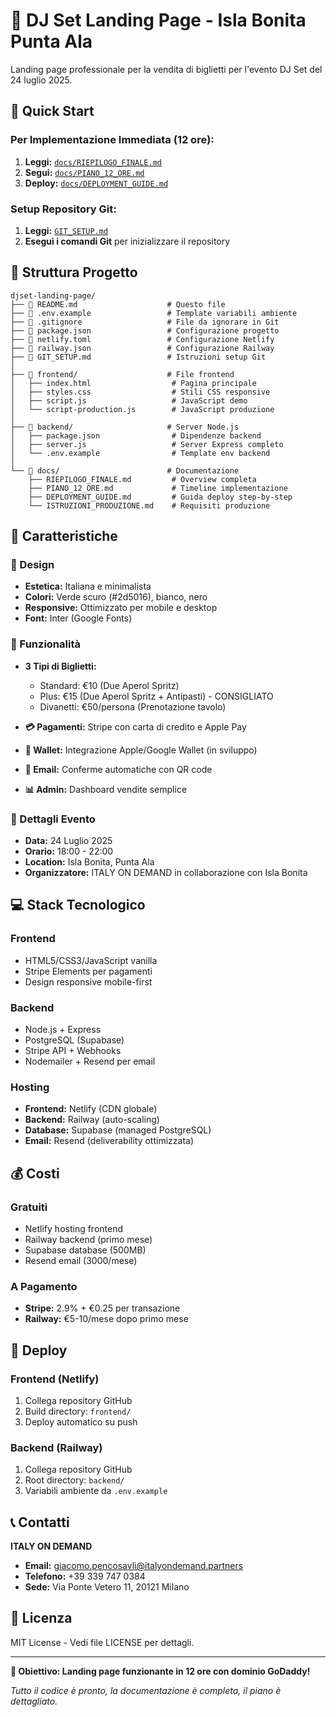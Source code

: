 # 🎵 DJ Set Landing Page - Isla Bonita Punta Ala

Landing page professionale per la vendita di biglietti per l'evento DJ Set del 24 luglio 2025.

## 🚀 Quick Start

### Per Implementazione Immediata (12 ore):
1. **Leggi:** [`docs/RIEPILOGO_FINALE.md`](docs/RIEPILOGO_FINALE.md)
2. **Segui:** [`docs/PIANO_12_ORE.md`](docs/PIANO_12_ORE.md)
3. **Deploy:** [`docs/DEPLOYMENT_GUIDE.md`](docs/DEPLOYMENT_GUIDE.md)

### Setup Repository Git:
1. **Leggi:** [`GIT_SETUP.md`](GIT_SETUP.md)
2. **Esegui i comandi Git** per inizializzare il repository

## 📁 Struttura Progetto

```
djset-landing-page/
├── 📄 README.md                    # Questo file
├── 📄 .env.example                 # Template variabili ambiente
├── 📄 .gitignore                   # File da ignorare in Git
├── 📄 package.json                 # Configurazione progetto
├── 📄 netlify.toml                 # Configurazione Netlify
├── 📄 railway.json                 # Configurazione Railway
├── 📄 GIT_SETUP.md                 # Istruzioni setup Git
│
├── 📁 frontend/                    # File frontend
│   ├── index.html                  # Pagina principale
│   ├── styles.css                  # Stili CSS responsive
│   ├── script.js                   # JavaScript demo
│   └── script-production.js        # JavaScript produzione
│
├── 📁 backend/                     # Server Node.js
│   ├── package.json                # Dipendenze backend
│   ├── server.js                   # Server Express completo
│   └── .env.example                # Template env backend
│
└── 📁 docs/                        # Documentazione
    ├── RIEPILOGO_FINALE.md         # Overview completa
    ├── PIANO_12_ORE.md             # Timeline implementazione
    ├── DEPLOYMENT_GUIDE.md         # Guida deploy step-by-step
    └── ISTRUZIONI_PRODUZIONE.md    # Requisiti produzione
```

## 🎯 Caratteristiche

### 🎨 Design
- **Estetica:** Italiana e minimalista
- **Colori:** Verde scuro (#2d5016), bianco, nero
- **Responsive:** Ottimizzato per mobile e desktop
- **Font:** Inter (Google Fonts)

### 🎫 Funzionalità
- **3 Tipi di Biglietti:**
  - Standard: €10 (Due Aperol Spritz)
  - Plus: €15 (Due Aperol Spritz + Antipasti) - CONSIGLIATO
  - Divanetti: €50/persona (Prenotazione tavolo)

- **💳 Pagamenti:** Stripe con carta di credito e Apple Pay
- **📱 Wallet:** Integrazione Apple/Google Wallet (in sviluppo)
- **📧 Email:** Conferme automatiche con QR code
- **📊 Admin:** Dashboard vendite semplice

### 🏢 Dettagli Evento
- **Data:** 24 Luglio 2025
- **Orario:** 18:00 - 22:00
- **Location:** Isla Bonita, Punta Ala
- **Organizzatore:** ITALY ON DEMAND in collaborazione con Isla Bonita

## 💻 Stack Tecnologico

### Frontend
- HTML5/CSS3/JavaScript vanilla
- Stripe Elements per pagamenti
- Design responsive mobile-first

### Backend
- Node.js + Express
- PostgreSQL (Supabase)
- Stripe API + Webhooks
- Nodemailer + Resend per email

### Hosting
- **Frontend:** Netlify (CDN globale)
- **Backend:** Railway (auto-scaling)
- **Database:** Supabase (managed PostgreSQL)
- **Email:** Resend (deliverability ottimizzata)

## 💰 Costi

### Gratuiti
- Netlify hosting frontend
- Railway backend (primo mese)
- Supabase database (500MB)
- Resend email (3000/mese)

### A Pagamento
- **Stripe:** 2.9% + €0.25 per transazione
- **Railway:** €5-10/mese dopo primo mese

## 🚀 Deploy

### Frontend (Netlify)
1. Collega repository GitHub
2. Build directory: `frontend/`
3. Deploy automatico su push

### Backend (Railway)
1. Collega repository GitHub
2. Root directory: `backend/`
3. Variabili ambiente da `.env.example`

## 📞 Contatti

**ITALY ON DEMAND**
- **Email:** giacomo.pencosavli@italyondemand.partners
- **Telefono:** +39 339 747 0384
- **Sede:** Via Ponte Vetero 11, 20121 Milano

## 📄 Licenza

MIT License - Vedi file LICENSE per dettagli.

---

**🎯 Obiettivo: Landing page funzionante in 12 ore con dominio GoDaddy!**

*Tutto il codice è pronto, la documentazione è completa, il piano è dettagliato.*

